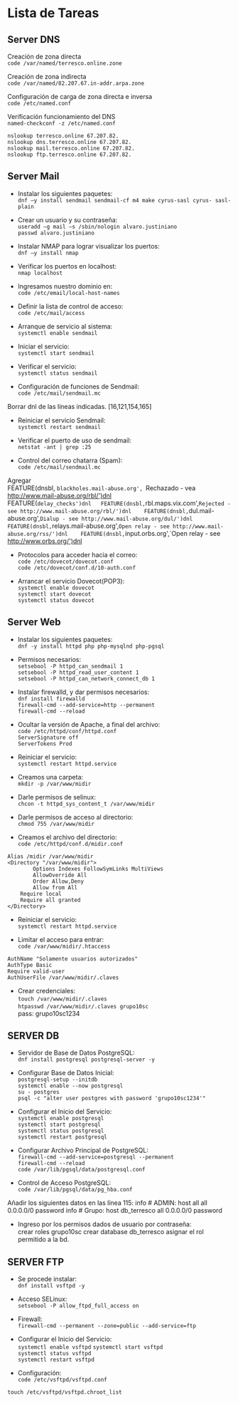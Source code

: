 # Lista de Tareas

## Server DNS

Creación de zona directa  
`code /var/named/terresco.online.zone`

Creación de zona indirecta  
`code /var/named/82.207.67.in-addr.arpa.zone`

Configuración de carga de zona directa e inversa  
`code /etc/named.conf`

Verificación funcionamiento del DNS  
`named-checkconf -z /etc/named.conf`

`nslookup terresco.online 67.207.82.`  
`nslookup dns.terresco.online 67.207.82.`  
`nslookup mail.terresco.online 67.207.82.`  
`nslookup ftp.terresco.online 67.207.82.`  




## Server Mail

- Instalar los siguientes paquetes:  
`dnf –y install sendmail sendmail-cf m4 make cyrus-sasl cyrus- sasl-plain`  

- Crear un usuario y su contraseña:  
`useradd –g mail –s /sbin/nologin alvaro.justiniano`  
`passwd alvaro.justiniano`  


- Instalar NMAP para lograr visualizar los puertos:  
`dnf –y install nmap`  

- Verificar los puertos en localhost:  
`nmap localhost`  

- Ingresamos nuestro dominio en:  
`code /etc/email/local-host-names`  

- Definir la lista de control de acceso:  
`code /etc/mail/access`  

- Arranque de servicio al sistema:  
`systemctl enable sendmail`  

- Iniciar el servicio:  
`systemctl start sendmail`  

- Verificar el servicio:  
`systemctl status sendmail`  

- Configuración de funciones de Sendmail:  
`code /etc/mail/sendmail.mc`  

Borrar dnl de las líneas indicadas. [16,121,154,165]  

- Reiniciar el servicio Sendmail:  
`systemctl restart sendmail`  

- Verificar el puerto de uso de sendmail:  
`netstat -ant | grep :25`  

- Control del correo chatarra (Spam):  
`code /etc/mail/sendmail.mc`  

Agregar  
FEATURE(dnsbl, `blackholes.mail-abuse.org', `Rechazado - vea http://www.mail-abuse.org/rbl/')dnl  
FEATURE(`delay_checks')dnl  
FEATURE(dnsbl,`rbl.maps.vix.com',`Rejected - see http://www.mail-abuse.org/rbl/')dnl   
FEATURE(dnsbl,`dul.mail-abuse.org',`Dialup - see http://www.mail-abuse.org/dul/')dnl   
FEATURE(dnsbl,`relays.mail-abuse.org',`Open relay - see http://www.mail-abuse.org/rss/')dnl   
FEATURE(dnsbl,`input.orbs.org',`Open relay - see http://www.orbs.org/')dnl  


- Protocolos para acceder hacia el correo:  
`code /etc/dovecot/dovecot.conf`  
`code /etc/dovecot/conf.d/10-auth.conf`  

- Arrancar el servicio Dovecot(POP3):  
`systemctl enable dovecot`  
`systemctl start dovecot`  
`systemctl status dovecot`  




## Server Web

- Instalar los siguientes paquetes:  
`dnf -y install httpd php php-mysqlnd php-pgsql`  

- Permisos necesarios:  
`setsebool -P httpd_can_sendmail 1`  
`setsebool -P httpd_read_user_content 1`  
`setsebool -P httpd_can_network_connect_db 1`  

- Instalar firewalld, y dar permisos necesarios:  
`dnf install firewalld`  
`firewall-cmd --add-service=http --permanent`  
`firewall-cmd --reload`  


- Ocultar la versión de Apache, a final del archivo:  
`code /etc/httpd/conf/httpd.conf`  
`ServerSignature off`  
`ServerTokens Prod`  

- Reiniciar el servicio:  
`systemctl restart httpd.service`  



- Creamos una carpeta:  
`mkdir -p /var/www/midir`  

- Darle permisos de selinux:  
`chcon -t httpd_sys_content_t /var/www/midir`  

- Darle permisos de acceso al directorio:  
`chmod 755 /var/www/midir`  

- Creamos el archivo del directorio:  
`code /etc/httpd/conf.d/midir.conf`  

```
Alias /midir /var/www/midir
<Directory "/var/www/midir">
        Options Indexes FollowSymLinks MultiViews
        AllowOverride All
        Order Allow,Deny
        Allow from All
    Require local
    Require all granted
</Directory>
```  

- Reiniciar el servicio:  
`systemctl restart httpd.service`  



- Limitar el acceso para entrar:  
`code /var/www/midir/.htaccess`  

```
AuthName "Solamente usuarios autorizados"
AuthType Basic
Require valid-user
AuthUserFile /var/www/midir/.claves
```  


- Crear credenciales:  
`touch /var/www/midir/.claves`  
`htpasswd /var/www/midir/.claves grupo10sc`  
pass: grupo10sc1234



## SERVER DB

- Servidor de Base de Datos PostgreSQL:  
`dnf install postgresql postgresql-server -y`  

- Configurar Base de Datos Inicial:  
`postgresql-setup --initdb`  
`systemctl enable --now postgresql`  
`su - postgres`  
`psql -c "alter user postgres with password 'grupo10sc1234'"`  


- Configurar el Inicio del Servicio:  
`systemctl enable postgresql`  
`systemctl start postgresql`  
`systemctl status postgresql`  
`systemctl restart postgresql`  

- Configurar Archivo Principal de PostgreSQL:  
`firewall-cmd --add-service=postgresql --permanent`  
`firewall-cmd --reload`  
`code /var/lib/pgsql/data/postgresql.conf`  

- Control de Acceso PostgreSQL:  
`code /var/lib/pgsql/data/pg_hba.conf`  

Añadir los siguientes datos en las línea 115:
info # ADMIN:
host    all             all             0.0.0.0/0               password
info # Grupo:
host    db_terresco     all             0.0.0.0/0               password


- Ingreso por los permisos dados de usuario por contraseña:  
crear roles 
    grupo10sc
crear database
    db_terresco
asignar el rol permitido a la bd.


## SERVER FTP

- Se procede instalar:  
`dnf install vsftpd -y`  

- Acceso SELinux:  
`setsebool -P allow_ftpd_full_access on`  

- Firewall:  
`firewall-cmd --permanent --zone=public --add-service=ftp`  


- Configurar el Inicio del Servicio:  
`systemctl enable vsftpd` 
`systemctl start vsftpd`  
`systemctl status vsftpd`  
`systemctl restart vsftpd` 

- Configuración:  
`code /etc/vsftpd/vsftpd.conf`  

`touch /etc/vsftpd/vsftpd.chroot_list`  
